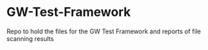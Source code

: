 # GW-Test-Framework
Repo to hold the files for the GW Test Framework and reports of file scanning results
